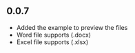 ## 0.0.7

- Added the example to preview the files
- Word file supports (.docx)
- Excel file supports (.xlsx)
